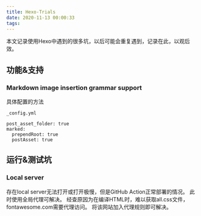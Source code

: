 ```yaml
---
title: Hexo-Trials
date: 2020-11-13 00:00:33
tags:
---
```


本文记录使用Hexo中遇到的很多坑，以后可能会重复遇到，记录在此，以观后效。

<!-- more -->

## 功能&支持

### Markdown image insertion grammar support

具体配置的方法

```
_config.yml

post_asset_folder: true
marked:
  prependRoot: true
  postAsset: true
```

## 运行&测试坑

### Local server

存在local server无法打开或打开极慢，但是GitHub Action正常部署的情况。
此时使用全局代理可解决。
经查原因为在编译HTML时，难以获取all.css文件，fontawesome.com需要代理访问。
将该网站加入代理规则即可解决。